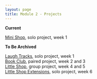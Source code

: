 ```yaml
---
layout: page
title: Module 2 - Projects
---
```

**Current**

[Mini Shop](https://github.com/turingschool-examples/mini_shop), solo project, week 1

**To Be Archived**

[Laugh Tracks](https://github.com/turingschool-projects/laugh_tracks), solo project, week 1  
[Book Club](https://github.com/turingschool-projects/BookClub), paired project, week 2 and 3  
[Little Shop](https://github.com/turingschool-projects/little_shop_v2), group project, week 4 and 5  
[Little Shop Extensions](https://github.com/turingschool-projects/little_shop_v2/blob/master/solo-project-extensions.md), solo project, week 6
